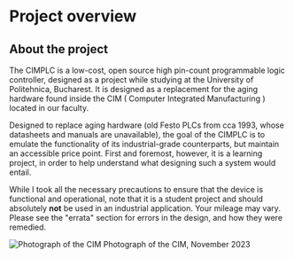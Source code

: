 # Project overview

## About the project
The CIMPLC is a low-cost, open source high pin-count programmable logic controller, designed as a project while
studying at the University of Politehnica, Bucharest. It is designed as a replacement for the aging hardware found
inside the CIM ( Computer Integrated Manufacturing ) located in our faculty.

Designed to replace aging hardware (old Festo PLCs from cca 1993, whose datasheets and manuals are unavailable), the
goal of the CIMPLC is to emulate the functionality of its industrial-grade counterparts, but maintain an accessible
price point. First and foremost, however, it is a learning project, in order to help understand what designing such a
system would entail.

While I took all the necessary precautions to ensure that the device is functional and operational, note that it is a
student project and should absolutely **not** be used in an industrial application. Your mileage may vary. Please see
the "errata" section for errors in the design, and how they were remedied.

![Photograph of the CIM](CIM.jpg)
Photograph of the CIM, November 2023


